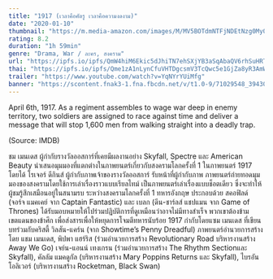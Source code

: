 ```yaml
---
title: "1917 (เวลาคือศัตรู เวลาคือความงดงาม)"
date: "2020-01-10"
thumbnail: "https://m.media-amazon.com/images/M/MV5BOTdmNTFjNDEtNzg0My00ZjkxLTg1ZDAtZTdkMDc2ZmFiNWQ1XkEyXkFqcGdeQXVyNTAzNzgwNTg@._V1_UX182_CR0,0,182,268_AL_.jpg"
rating: 8.2
duration: "1h 59min"
genre: "Drama, War / ละคร, สงคราม"
url: "https://ipfs.io/ipfs/QmW4hiM6Ekic5dJhiTN7ehSXjYB3aSqAbaQV6rhSuHRTML?filename=1917.2019.1080p.BluRay.H264.AAC-RARBG.mp4"
thai: "https://ipfs.io/ipfs/Qme1zA1nLynCfuVHTDgcsmV3TcQwc5e1GjZa8yR3AmWALw?filename=1917%20thai.vtt"
trailer: "https://www.youtube.com/watch?v=YqNYrYUiMfg"
banner: "https://scontent.fnak3-1.fna.fbcdn.net/v/t1.0-9/71029548_394303917922733_7622120229321048064_o.png?_nc_cat=106&_nc_sid=dd9801&_nc_eui2=AeFawNOFBrYxv2cx3-16FDbV3qQ-KJRHG07epD4olEcbTml41lliuIghXS9QjooYuRTUELa6TwVNjRIidVcRdLqU&_nc_ohc=pVBRA37AOIYAX_vptEc&_nc_ht=scontent.fnak3-1.fna&oh=2bd16866effd767542ab37b133ee615f&oe=5EF49DB0"
---
```


April 6th, 1917. As a regiment assembles to wage war deep in enemy territory, two soldiers are assigned to race against time and deliver a message that will stop 1,600 men from walking straight into a deadly trap.

(Source: IMDB)

ชม เมนเดส ผู้กำกับรางวัลออสการ์ที่เคยมีผลงานอย่าง Skyfall, Spectre และ American Beauty นำเสนอมุมมองที่แตกต่างในภาพยนตร์เกี่ยวกับสงครามโลกครั้งที่ 1 ในภาพยนตร์ 1917 โดยได้ โรเจอร์ ดีกินส์ ผู้กำกับภาพเจ้าของรางวัลออสการ์ รับหน้าที่ผู้กำกับภาพ ภาพยนตร์ถ่ายทอดมุมมองของสงครามโดยใช้การเล่าเรื่องราวแบบเรียลไทม์ เป็นภาพยนตร์เล่าเรื่องแบบช็อตเดียว ซึ่งจะทำให้ผู้ชมรู้สึกเสมือนอยู่ในสนามรบ ระหว่างสงครามโลกครั้งที่ 1 ทหารอังกฤษ ประกอบด้วย สคอฟิลด์ (จอร์จ แมคเคย์ จาก Captain Fantastic) และ เบลก (ดีน-ชาร์ลส์ แชปแมน จาก Game of Thrones) ได้รับมอบหมายให้ไปร่วมปฏิบัติการที่ดูเหมือนว่าอาจไม่มีทางสำเร็จ พวกเขาต้องข้ามเขตแดนของข้าศึก เพื่อส่งสารเพื่อให้หยุดการโจมตีทหารนับร้อย 1917 กำกับโดยแซม เมนเดส ที่เขียนบทร่วมกับคริสตี้ วิลสัน-แคร์น (จาก Showtime’s Penny Dreadful) ภาพยนตร์อำนวยการสร้างโดย แชม เมนเดส, พิปพา แฮร์ริส (ร่วมอำนวยการสร้าง Revolutionary Road บริหารงานสร้าง Away We Go) เจย์น-แอนน์ เทงเกรน (ร่วมอำนวยการสร้าง The Rhythm Sectionและ Skyfall), คัลลัม แมคดูกัล (บริหารงานสร้าง Mary Poppins Returns และ Skyfall), ไบรอัน โอลิเวอร์ (บริหารงานสร้าง Rocketman, Black Swan)

